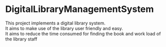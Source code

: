 # DigitalLibraryManagementSystem  
This project implements a digital library system.  
It aims to make use of the library user friendly and easy.  
It aims to reduce the time consumed for finding the book and work load of the library staff  
